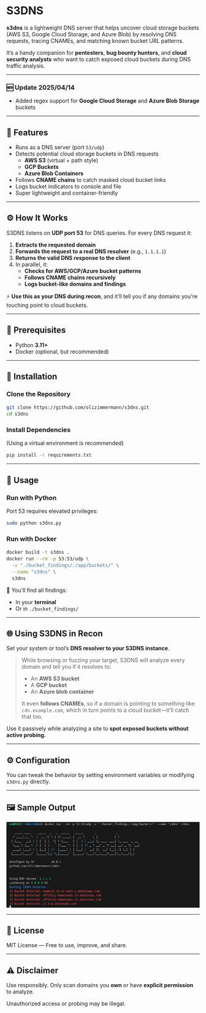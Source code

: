 # S3DNS

**s3dns** is a lightweight DNS server that helps uncover cloud storage buckets (AWS S3, Google Cloud Storage, and Azure Blob) by resolving DNS requests, tracing CNAMEs, and matching known bucket URL patterns.

It’s a handy companion for **pentesters**, **bug bounty hunters**, and **cloud security analysts** who want to catch exposed cloud buckets during DNS traffic analysis.

---

### 🆕 Update 2025/04/14

- Added regex support for **Google Cloud Storage** and **Azure Blob Storage** buckets

---

## 🚀 Features

- Runs as a DNS server (port `53/udp`)
- Detects potential cloud storage buckets in DNS requests
  - **AWS S3** (virtual + path style)
  - **GCP Buckets**
  - **Azure Blob Containers**
- Follows **CNAME chains** to catch masked cloud bucket links
- Logs bucket indicators to console and file
- Super lightweight and container-friendly

---

## ⚙️ How It Works

S3DNS listens on **UDP port 53** for DNS queries. For every DNS request it:

1. **Extracts the requested domain**
2. **Forwards the request to a real DNS resolver** (e.g., `1.1.1.1`)
3. **Returns the valid DNS response to the client**
4. In parallel, it:
   - **Checks for AWS/GCP/Azure bucket patterns**
   - **Follows CNAME chains recursively**
   - **Logs bucket-like domains and findings**

⚡ **Use this as your DNS during recon**, and it’ll tell you if any domains you're touching point to cloud buckets.

---

## 🧱 Prerequisites

- Python **3.11+**
- Docker (optional, but recommended)

---

## 🔧 Installation

### Clone the Repository

```bash
git clone https://github.com/olizimmermann/s3dns.git
cd s3dns
```

### Install Dependencies

(Using a virtual environment is recommended)

```bash
pip install -r requirements.txt
```

---

## 🧪 Usage

### Run with Python

Port 53 requires elevated privileges:

```bash
sudo python s3dns.py
```

### Run with Docker

```bash
docker build -t s3dns .
docker run --rm -p 53:53/udp \
  -v "./bucket_findings/:/app/buckets/" \
  --name "s3dns" \
  s3dns
```

📁 You'll find all findings:
- In your **terminal**
- Or in `./bucket_findings/`

---

## 🌐 Using S3DNS in Recon

Set your system or tool’s **DNS resolver to your S3DNS instance**.

> While browsing or fuzzing your target, S3DNS will analyze every domain and tell you if it resolves to:
> - An **AWS S3 bucket**
> - A **GCP bucket**
> - An **Azure blob container**
>
> It even **follows CNAMEs**, so if a domain is pointing to something like `cdn.example.com`, which in turn points to a cloud bucket—it’ll catch that too.

Use it passively while analyzing a site to **spot exposed buckets without active probing.**

---

## ⚙️ Configuration

You can tweak the behavior by setting environment variables or modifying `s3dns.py` directly.

---

## 🖼️ Sample Output

![Sample Output Docker](https://github.com/olizimmermann/s3dns/blob/main/images/output.png)

---

## 📄 License

MIT License — Free to use, improve, and share.

---

## ⚠️ Disclaimer

Use responsibly. Only scan domains you **own** or have **explicit permission** to analyze.

Unauthorized access or probing may be illegal.
